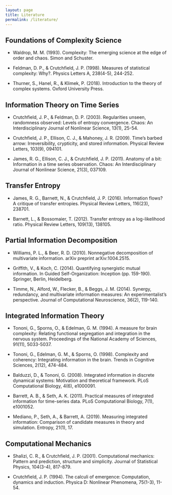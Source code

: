 ```yaml
---
layout: page
title: Literature
permalink: /literature/
---
```


## Foundations of Complexity Science

- Waldrop, M. M. (1993). Complexity: The emerging science at the edge of order and chaos. Simon and Schuster.

- Feldman, D. P., & Crutchfield, J. P. (1998). Measures of statistical complexity: Why?. Physics Letters A, 238(4-5), 244-252.

- Thurner, S., Hanel, R., & Klimek, P. (2018). Introduction to the theory of complex systems. Oxford University Press.

## Information Theory on Time Series

- Crutchfield, J. P., & Feldman, D. P. (2003). Regularities unseen, randomness observed: Levels of entropy convergence. Chaos: An Interdisciplinary Journal of Nonlinear Science, 13(1), 25-54.

- Crutchfield, J. P., Ellison, C. J., & Mahoney, J. R. (2009). Time’s barbed arrow: Irreversibility, crypticity, and stored information. Physical Review Letters, 103(9), 094101.

- James, R. G., Ellison, C. J., & Crutchfield, J. P. (2011). Anatomy of a bit: Information in a time series observation. Chaos: An Interdisciplinary Journal of Nonlinear Science, 21(3), 037109.

## Transfer Entropy

- James, R. G., Barnett, N., & Crutchfield, J. P. (2016). Information flows? A critique of transfer entropies. Physical Review Letters, 116(23), 238701.

- Barnett, L., & Bossomaier, T. (2012). Transfer entropy as a log-likelihood ratio. Physical Review Letters, 109(13), 138105.

## Partial Information Decomposition

- Williams, P. L., & Beer, R. D. (2010). Nonnegative decomposition of multivariate information. arXiv preprint arXiv:1004.2515.

- Griffith, V., & Koch, C. (2014). Quantifying synergistic mutual information. In Guided Self-Organization: Inception (pp. 159-190). Springer, Berlin, Heidelberg.

- Timme, N., Alford, W., Flecker, B., & Beggs, J. M. (2014). Synergy, redundancy, and multivariate information measures: An experimentalist’s perspective. Journal of Computational Neuroscience, 36(2), 119-140.

## Integrated Information Theory

- Tononi, G., Sporns, O., & Edelman, G. M. (1994). A measure for brain complexity: Relating functional segregation and integration in the nervous system. Proceedings of the National Academy of Sciences, 91(11), 5033-5037.

- Tononi, G., Edelman, G. M., & Sporns, O. (1998). Complexity and coherency: Integrating information in the brain. Trends in Cognitive Sciences, 2(12), 474-484.

- Balduzzi, D., & Tononi, G. (2008). Integrated information in discrete dynamical systems: Motivation and theoretical framework. PLoS Computational Biology, 4(6), e1000091.

- Barrett, A. B., & Seth, A. K. (2011). Practical measures of integrated information for time-series data. PLoS Computational Biology, 7(1), e1001052.

- Mediano, P., Seth, A., & Barrett, A. (2019). Measuring integrated information: Comparison of candidate measures in theory and simulation. Entropy, 21(1), 17.

## Computational Mechanics

- Shalizi, C. R., & Crutchfield, J. P. (2001). Computational mechanics: Pattern and prediction, structure and simplicity. Journal of Statistical Physics, 104(3-4), 817-879.

- Crutchfield, J. P. (1994). The calculi of emergence: Computation, dynamics and induction. Physica D: Nonlinear Phenomena, 75(1-3), 11-54.

